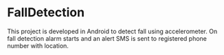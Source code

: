 # FallDetection
This project is developed in Android to detect fall using accelerometer. 
On fall detection alarm starts and an alert SMS is sent to registered phone number with location.
